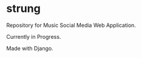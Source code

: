 # strung

Repository for Music Social Media Web Application.

Currently in Progress.

Made with Django.
